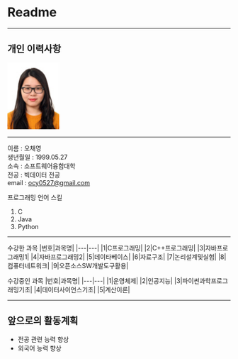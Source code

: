 # Readme
---
개인 이력사항
---
<img src=20187161.gif height=150 widht=150>

---
이름 : 오채영   
생년월일 : 1999.05.27   
소속 : 소프트웨어융합대학   
전공 : 빅데이터 전공   
email : ocy0527@gmail.com   

프로그래밍 언어 스킬
1. C
2. Java
3. Python

--------------

수강한 과목
|번호|과목명|
|---|---|
|1|C프로그래밍|
|2|C++프로그래밍|
|3|자바프로그래밍1|
|4|자바프로그래밍2|
|5|데이타베이스|
|6|자료구조|
|7|논리설계및실험|
|8|컴퓨터네트워크|
|9|오픈소스SW개발도구활용|
   
수강중인 과목
|번호|과목명|
|---|---|
|1|운영체제|
|2|인공지능|
|3|파이썬과학프로그래밍기초|
|4|데이터사이언스기초|
|5|계산이론|   

------------------
앞으로의 활동계획
---
* 전공 관련 능력 향상
* 외국어 능력 향상


